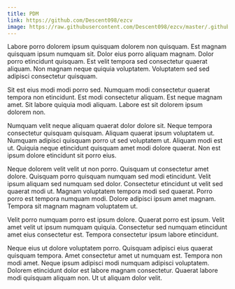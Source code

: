 ```yaml
---
title: PDM
link: https://github.com/Descent098/ezcv
image: https://raw.githubusercontent.com/Descent098/ezcv/master/.github/logo.png
---
```


Labore porro dolorem ipsum quisquam dolorem non quisquam. Est magnam quisquam ipsum numquam sit. Dolor eius porro aliquam magnam. Dolor porro etincidunt quisquam. Est velit tempora sed consectetur quaerat aliquam. Non magnam neque quiquia voluptatem. Voluptatem sed sed adipisci consectetur quisquam.

Sit est eius modi modi porro sed. Numquam modi consectetur quaerat tempora non etincidunt. Est modi consectetur aliquam. Est neque magnam amet. Sit labore quiquia modi aliquam. Labore est sit dolorem ipsum dolorem non.

Numquam velit neque aliquam quaerat dolor dolore sit. Neque tempora consectetur quisquam quisquam. Aliquam quaerat ipsum voluptatem ut. Numquam adipisci quisquam porro ut sed voluptatem ut. Aliquam modi est ut. Quiquia neque etincidunt quisquam amet modi dolore quaerat. Non est ipsum dolore etincidunt sit porro eius.

Neque dolorem velit velit ut non porro. Quisquam ut consectetur amet dolore. Quisquam porro quisquam numquam sed modi etincidunt. Velit ipsum aliquam sed numquam sed dolor. Consectetur etincidunt ut velit sed quaerat modi ut. Magnam voluptatem tempora modi sed quaerat. Porro porro est tempora numquam modi. Dolore adipisci ipsum amet magnam. Tempora sit magnam magnam voluptatem ut.

Velit porro numquam porro est ipsum dolore. Quaerat porro est ipsum. Velit amet velit ut ipsum numquam quiquia. Consectetur sed numquam etincidunt amet eius consectetur est. Tempora consectetur ipsum labore etincidunt.

Neque eius ut dolore voluptatem porro. Quisquam adipisci eius quaerat quisquam tempora. Amet consectetur amet ut numquam est. Tempora non modi amet. Neque ipsum adipisci modi numquam adipisci voluptatem. Dolorem etincidunt dolor est labore magnam consectetur. Quaerat labore modi quisquam aliquam non. Ut ut aliquam dolor velit.
    